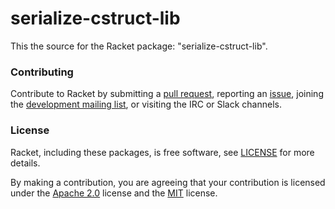 # serialize-cstruct-lib

This the source for the Racket package: "serialize-cstruct-lib".

### Contributing

Contribute to Racket by submitting a [pull request], reporting an
[issue], joining the [development mailing list], or visiting the
IRC or Slack channels.

### License

Racket, including these packages, is free software, see [LICENSE]
for more details.

By making a contribution, you are agreeing that your contribution
is licensed under the [Apache 2.0] license and the [MIT] license.

[MIT]: https://github.com/racket/racket/blob/master/racket/src/LICENSE-MIT.txt
[Apache 2.0]: https://www.apache.org/licenses/LICENSE-2.0.txt
[pull request]: https://github.com/racket/serialize-cstruct-lib/pulls
[issue]: https://github.com/racket/serialize-cstruct-lib/issues
[development mailing list]: https://lists.racket-lang.org
[LICENSE]: LICENSE
